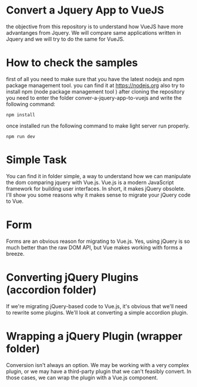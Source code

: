 # Convert a Jquery App to VueJS

the objective from this repository is to understand how VueJS have more advantanges from Jquery.
We will compare same applications written in Jquery and we will try to do the same for VueJS.

# How to check the samples
first of all you need to make sure that you have the latest nodejs and npm package management tool. 
you can find it at https://nodejs.org also try to install npm (node package management tool )
after cloning the repository you need to enter the folder conver-a-jquery-app-to-vuejs and write the following command:

`npm install`

once installed run the following command to make light server run properly.

`npm run dev`

# Simple Task
You can find it in folder simple, a way to understand how we can manipulate the dom comparing jquery with Vue.js.
Vue.js is a modern JavaScript framework for building user interfaces. In short, it makes jQuery obsolete. 
I'll show you some reasons why it makes sense to migrate your jQuery code to Vue.

# Form
Forms are an obvious reason for migrating to Vue.js. Yes, using jQuery is so much better than the raw DOM API, but Vue makes working with forms a breeze.

# Converting jQuery Plugins (accordion folder)
If we're migrating jQuery-based code to Vue.js, it's obvious that we'll need to rewrite some plugins. We'll look at converting a simple accordion plugin.

# Wrapping a jQuery Plugin (wrapper folder)
Conversion isn't always an option. We may be working with a very complex plugin, or we may have a third-party plugin that we can't feasibly convert.
In those cases, we can wrap the plugin with a Vue.js component.
